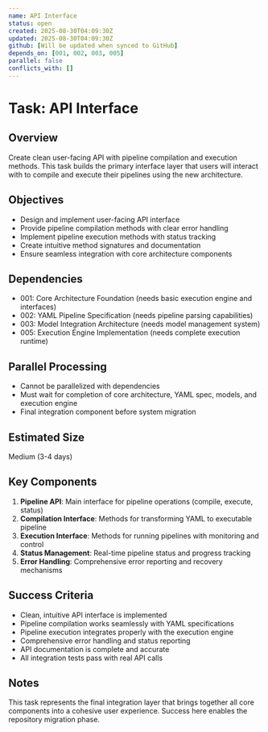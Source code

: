 ```yaml
---
name: API Interface
status: open
created: 2025-08-30T04:09:30Z
updated: 2025-08-30T04:09:30Z
github: [Will be updated when synced to GitHub]
depends_on: [001, 002, 003, 005]
parallel: false
conflicts_with: []
---
```


# Task: API Interface

## Overview
Create clean user-facing API with pipeline compilation and execution methods. This task builds the primary interface layer that users will interact with to compile and execute their pipelines using the new architecture.

## Objectives
- Design and implement user-facing API interface
- Provide pipeline compilation methods with clear error handling
- Implement pipeline execution methods with status tracking
- Create intuitive method signatures and documentation
- Ensure seamless integration with core architecture components

## Dependencies
- 001: Core Architecture Foundation (needs basic execution engine and interfaces)
- 002: YAML Pipeline Specification (needs pipeline parsing capabilities)
- 003: Model Integration Architecture (needs model management system)
- 005: Execution Engine Implementation (needs complete execution runtime)

## Parallel Processing
- Cannot be parallelized with dependencies
- Must wait for completion of core architecture, YAML spec, models, and execution engine
- Final integration component before system migration

## Estimated Size
Medium (3-4 days)

## Key Components
1. **Pipeline API**: Main interface for pipeline operations (compile, execute, status)
2. **Compilation Interface**: Methods for transforming YAML to executable pipeline
3. **Execution Interface**: Methods for running pipelines with monitoring and control
4. **Status Management**: Real-time pipeline status and progress tracking
5. **Error Handling**: Comprehensive error reporting and recovery mechanisms

## Success Criteria
- Clean, intuitive API interface is implemented
- Pipeline compilation works seamlessly with YAML specifications
- Pipeline execution integrates properly with the execution engine
- Comprehensive error handling and status reporting
- API documentation is complete and accurate
- All integration tests pass with real API calls

## Notes
This task represents the final integration layer that brings together all core components into a cohesive user experience. Success here enables the repository migration phase.